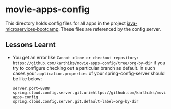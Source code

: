 # movie-apps-config

This directory holds config files for all apps in the project [java-microservices-bootcamp](https://github.com/karthiks/java-microservices-bootcamp). These files are referenced by the config server.



## Lessons Learnt

* You get an error like `Cannot clone or checkout repository: https://github.com/karthiks/movie-apps-config/tree/org-by-dir` if you try to configure checking out a particular branch as default. In such cases your `application.properties` of your spring-config-server should be like below:

  ```properties
  server.port=8888
  spring.cloud.config.server.git.uri=https://github.com/karthiks/movie-apps-config
  spring.cloud.config.server.git.default-label=org-by-dir
  ```

  